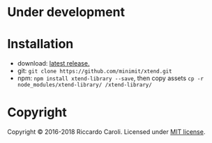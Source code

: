 
# Under development

# Installation

* download: [latest release.](https://github.com/minimit/xtend/releases/latest)
* git: `git clone https://github.com/minimit/xtend.git`
* npm: `npm install xtend-library --save`, then copy assets `cp -r node_modules/xtend-library/ /xtend-library/`

# Copyright

Copyright © 2016-2018 Riccardo Caroli. Licensed under [MIT license](http://www.opensource.org/licenses/mit-license.php).

